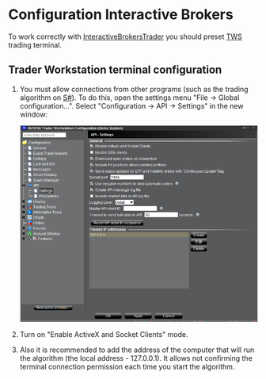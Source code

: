 # Configuration Interactive Brokers

To work correctly with [InteractiveBrokersTrader](xref:StockSharp.InteractiveBrokers.InteractiveBrokersTrader) you should preset [TWS](https://interactivebrokers.com/en/index.php?f=1537) trading terminal. 

## Trader Workstation terminal configuration

1. You must allow connections from other programs (such as the trading algorithm on [S\#](StockSharpAbout.md)). To do this, open the settings menu "File \-\> Global configuration...". Select "Configuration \-\> API \-\> Settings" in the new window:

   ![ib settings](../images/ib_settings.png)
2. Turn on "Enable ActiveX and Socket Clients" mode.
3. Also it is recommended to add the address of the computer that will run the algorithm (the local address \- 127.0.0.1). It allows not confirming the terminal connection permission each time you start the algorithm.
